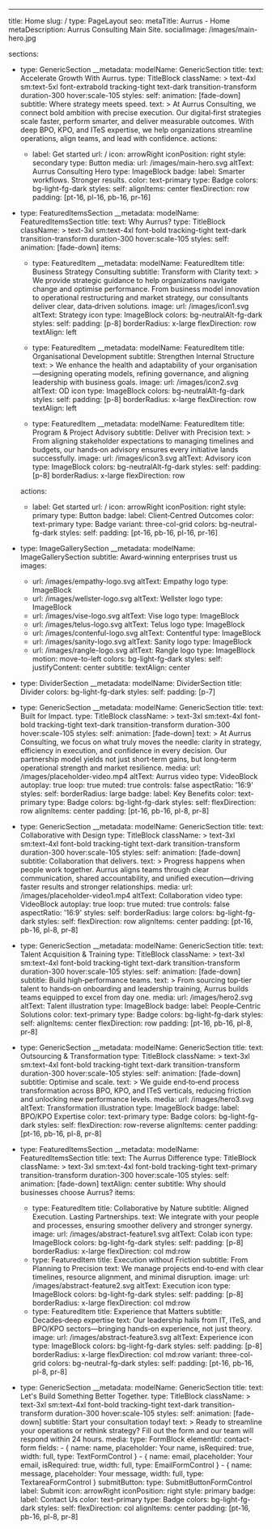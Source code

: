 ---
title: Home
slug: /
type: PageLayout
seo:
  metaTitle: Aurrus - Home
  metaDescription: Aurrus Consulting Main Site.
  socialImage: /images/main-hero.jpg

sections:
  - type: GenericSection
    __metadata:
      modelName: GenericSection
    title:
      text: Accelerate Growth With Aurrus.
      type: TitleBlock
      className: >
        text-4xl sm:text-5xl font-extrabold tracking-tight
        text-dark transition-transform duration-300 hover:scale-105
      styles:
        self:
          animation: [fade-down]
    subtitle: Where strategy meets speed.
    text: >
      At Aurrus Consulting, we connect bold ambition with precise execution.
      Our digital‑first strategies scale faster, perform smarter, and deliver measurable outcomes.
      With deep BPO, KPO, and ITeS expertise, we help organizations streamline operations, align teams, and lead with confidence.
    actions:
      - label: Get started
        url: /
        icon: arrowRight
        iconPosition: right
        style: secondary
        type: Button
    media:
      url: /images/main-hero.svg
      altText: Aurrus Consulting Hero
      type: ImageBlock
    badge:
      label: Smarter workflows. Stronger results.
      color: text-primary
      type: Badge
    colors: bg-light-fg-dark
    styles:
      self:
        alignItems: center
        flexDirection: row
        padding: [pt-16, pl-16, pb-16, pr-16]

  - type: FeaturedItemsSection
    __metadata:
      modelName: FeaturedItemsSection
    title:
      text: Why Aurrus?
      type: TitleBlock
      className: >
        text-3xl sm:text-4xl font-bold tracking-tight text-dark
        transition-transform duration-300 hover:scale-105
      styles:
        self:
          animation: [fade-down]
    items:
      - type: FeaturedItem
        __metadata:
          modelName: FeaturedItem
        title: Business Strategy Consulting
        subtitle: Transform with Clarity
        text: >
          We provide strategic guidance to help organizations navigate change and optimise performance.
          From business model innovation to operational restructuring and market strategy, our consultants deliver clear, data‑driven solutions.
        image:
          url: /images/icon1.svg
          altText: Strategy icon
          type: ImageBlock
        colors: bg-neutralAlt-fg-dark
        styles:
          self:
            padding: [p-8]
            borderRadius: x-large
            flexDirection: row
            textAlign: left

      - type: FeaturedItem
        __metadata:
          modelName: FeaturedItem
        title: Organisational Development
        subtitle: Strengthen Internal Structure
        text: >
          We enhance the health and adaptability of your organisation—designing operating models, refining governance, and aligning leadership with business goals.
        image:
          url: /images/icon2.svg
          altText: OD icon
          type: ImageBlock
        colors: bg-neutralAlt-fg-dark
        styles:
          self:
            padding: [p-8]
            borderRadius: x-large
            flexDirection: row
            textAlign: left

      - type: FeaturedItem
        __metadata:
          modelName: FeaturedItem
        title: Program & Project Advisory
        subtitle: Deliver with Precision
        text: >
          From aligning stakeholder expectations to managing timelines and budgets, our hands‑on advisory ensures every initiative lands successfully.
        image:
          url: /images/icon3.svg
          altText: Advisory icon
          type: ImageBlock
        colors: bg-neutralAlt-fg-dark
        styles:
          self:
            padding: [p-8]
            borderRadius: x-large
            flexDirection: row

    actions:
      - label: Get started
        url: /
        icon: arrowRight
        iconPosition: right
        style: primary
        type: Button
    badge:
      label: Client‑Centred Outcomes
      color: text-primary
      type: Badge
    variant: three-col-grid
    colors: bg-neutral-fg-dark
    styles:
      self:
        padding: [pt-16, pb-16, pl-16, pr-16]

  - type: ImageGallerySection
    __metadata:
      modelName: ImageGallerySection
    subtitle: Award‑winning enterprises trust us
    images:
      - url: /images/empathy-logo.svg
        altText: Empathy logo
        type: ImageBlock
      - url: /images/wellster-logo.svg
        altText: Wellster logo
        type: ImageBlock
      - url: /images/vise-logo.svg
        altText: Vise logo
        type: ImageBlock
      - url: /images/telus-logo.svg
        altText: Telus logo
        type: ImageBlock
      - url: /images/contenful-logo.svg
        altText: Contentful
        type: ImageBlock
      - url: /images/sanity-logo.svg
        altText: Sanity logo
        type: ImageBlock
      - url: /images/rangle-logo.svg
        altText: Rangle logo
        type: ImageBlock
    motion: move-to-left
    colors: bg-light-fg-dark
    styles:
      self:
        justifyContent: center
      subtitle:
        textAlign: center

  - type: DividerSection
    __metadata:
      modelName: DividerSection
    title: Divider
    colors: bg-light-fg-dark
    styles:
      self:
        padding: [p-7]

  - type: GenericSection
    __metadata:
      modelName: GenericSection
    title:
      text: Built for Impact.
      type: TitleBlock
      className: >
        text-3xl sm:text-4xl font-bold tracking-tight
        text-dark transition-transform duration-300 hover:scale-105
      styles:
        self:
          animation: [fade-down]
    text: >
      At Aurrus Consulting, we focus on what truly moves the needle: clarity in strategy,
      efficiency in execution, and confidence in every decision. Our partnership model
      yields not just short‑term gains, but long‑term operational strength and market resilience.
    media:
      url: /images/placeholder-video.mp4
      altText: Aurrus video
      type: VideoBlock
      autoplay: true
      loop: true
      muted: true
      controls: false
      aspectRatio: '16:9'
      styles:
        self:
          borderRadius: large
    badge:
      label: Key Benefits
      color: text-primary
      type: Badge
    colors: bg-light-fg-dark
    styles:
      self:
        flexDirection: row
        alignItems: center
        padding: [pt-16, pb-16, pl-8, pr-8]

  - type: GenericSection
    __metadata:
      modelName: GenericSection
    title:
      text: Collaborative with Design
      type: TitleBlock
      className: >
        text-3xl sm:text-4xl font-bold tracking-tight
        text-dark transition-transform duration-300 hover:scale-105
      styles:
        self:
          animation: [fade-down]
    subtitle: Collaboration that delivers.
    text: >
      Progress happens when people work together. Aurrus aligns teams through clear communication,
      shared accountability, and unified execution—driving faster results and stronger relationships.
    media:
      url: /images/placeholder-video1.mp4
      altText: Collaboration video
      type: VideoBlock
      autoplay: true
      loop: true
      muted: true
      controls: false
      aspectRatio: '16:9'
      styles:
        self:
          borderRadius: large
    colors: bg-light-fg-dark
    styles:
      self:
        flexDirection: row
        alignItems: center
        padding: [pt-16, pb-16, pl-8, pr-8]

  - type: GenericSection
    __metadata:
      modelName: GenericSection
    title:
      text: Talent Acquisition & Training
      type: TitleBlock
      className: >
        text-3xl sm:text-4xl font-bold tracking-tight
        text-dark transition-transform duration-300 hover:scale-105
      styles:
        self:
          animation: [fade-down]
    subtitle: Build high‑performance teams.
    text: >
      From sourcing top‑tier talent to hands‑on onboarding and leadership training,
      Aurrus builds teams equipped to excel from day one.
    media:
      url: /images/hero2.svg
      altText: Talent illustration
      type: ImageBlock
    badge:
      label: People‑Centric Solutions
      color: text-primary
      type: Badge
    colors: bg-light-fg-dark
    styles:
      self:
        alignItems: center
        flexDirection: row
        padding: [pt-16, pb-16, pl-8, pr-8]

  - type: GenericSection
    __metadata:
      modelName: GenericSection
    title:
      text: Outsourcing & Transformation
      type: TitleBlock
      className: >
        text-3xl sm:text-4xl font-bold tracking-tight
        text-dark transition-transform duration-300 hover:scale-105
      styles:
        self:
          animation: [fade-down]
    subtitle: Optimise and scale.
    text: >
      We guide end‑to‑end process transformation across BPO, KPO, and ITeS verticals,
      reducing friction and unlocking new performance levels.
    media:
      url: /images/hero3.svg
      altText: Transformation illustration
      type: ImageBlock
    badge:
      label: BPO/KPO Expertise
      color: text-primary
      type: Badge
    colors: bg-light-fg-dark
    styles:
      self:
        flexDirection: row-reverse
        alignItems: center
        padding: [pt-16, pb-16, pl-8, pr-8]

  - type: FeaturedItemsSection
    __metadata:
      modelName: FeaturedItemsSection
    title:
      text: The Aurrus Difference
      type: TitleBlock
      className: >
        text-3xl sm:text-4xl font-bold tracking-tight
        text-primary transition-transform duration-300 hover:scale-105
      styles:
        self:
          animation: [fade-down]
          textAlign: center
    subtitle: Why should businesses choose Aurrus?
    items:
      - type: FeaturedItem
        title: Collaborative by Nature
        subtitle: Aligned Execution. Lasting Partnerships.
        text: We integrate with your people and processes, ensuring smoother delivery and stronger synergy.
        image:
          url: /images/abstract-feature1.svg
          altText: Colab icon
          type: ImageBlock
        colors: bg-light-fg-dark
        styles:
          self:
            padding: [p-8]
            borderRadius: x-large
            flexDirection: col md:row
      - type: FeaturedItem
        title: Execution without Friction
        subtitle: From Planning to Precision
        text: We manage projects end‑to‑end with clear timelines, resource alignment, and minimal disruption.
        image:
          url: /images/abstract-feature2.svg
          altText: Execution icon
          type: ImageBlock
        colors: bg-light-fg-dark
        styles:
          self:
            padding: [p-8]
            borderRadius: x-large
            flexDirection: col md:row
      - type: FeaturedItem
        title: Experience that Matters
        subtitle: Decades‑deep expertise
        text: Our leadership hails from IT, ITeS, and BPO/KPO sectors—bringing hands‑on experience, not just theory.
        image:
          url: /images/abstract-feature3.svg
          altText: Experience icon
          type: ImageBlock
        colors: bg-light-fg-dark
        styles:
          self:
            padding: [p-8]
            borderRadius: x-large
            flexDirection: col md:row
    variant: three-col-grid
    colors: bg-neutral-fg-dark
    styles:
      self:
        padding: [pt-16, pb-16, pl-8, pr-8]

  - type: GenericSection
    __metadata:
      modelName: GenericSection
    title:
      text: Let's Build Something Better Together.
      type: TitleBlock
      className: >
        text-3xl sm:text-4xl font-bold tracking-tight
        text-dark transition-transform duration-300 hover:scale-105
      styles:
        self:
          animation: [fade-down]
    subtitle: Start your consultation today!
    text: >
      Ready to streamline your operations or rethink strategy? Fill out the form and our team will respond within 24 hours.
    media:
      type: FormBlock
      elementId: contact-form
      fields:
        - { name: name, placeholder: Your name, isRequired: true, width: full, type: TextFormControl }
        - { name: email, placeholder: Your email, isRequired: true, width: full, type: EmailFormControl }
        - { name: message, placeholder: Your message, width: full, type: TextareaFormControl }
      submitButton:
        type: SubmitButtonFormControl
        label: Submit
        icon: arrowRight
        iconPosition: right
        style: primary
    badge:
      label: Contact Us
      color: text-primary
      type: Badge
    colors: bg-light-fg-dark
    styles:
      self:
        flexDirection: col
        alignItems: center
        padding: [pt-16, pb-16, pl-8, pr-8]
